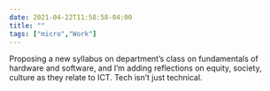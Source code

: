 ```yaml
---
date: 2021-04-22T11:58:58-04:00
title: ""
tags: ["micro","Work"]
---
```

Proposing a new syllabus on department’s class on fundamentals of hardware and software, and I’m adding reflections on equity, society, culture as they relate to ICT. Tech isn’t just technical.
